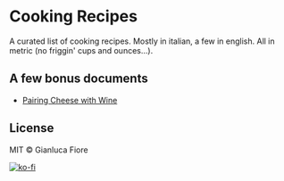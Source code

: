 # Cooking Recipes 

A curated list of cooking recipes. Mostly in italian, a few in english. All in metric (no friggin' cups and ounces...). 
## A few bonus documents

* [Pairing Cheese with Wine](https://github.com/Donearm/Cooking-Recipes/blob/master/cheese_with_wine.md)

## License

MIT © Gianluca Fiore

[![ko-fi](https://www.ko-fi.com/img/donate_sm.png)](https://ko-fi.com/W7W7KA0Z)
